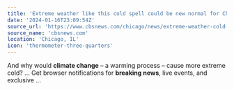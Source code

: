 ```yaml
---
title: 'Extreme weather like this cold spell could be new normal for Chicago, expert says - CBS News'
date: '2024-01-16T23:09:54Z'
source_url: 'https://www.cbsnews.com/chicago/news/extreme-weather-cold-spell-new-normal-chicago/'
source_name: 'cbsnews.com'
location: 'Chicago, IL'
icon: 'thermometer-three-quarters'
---
```


And why would <b>climate change</b> – a warming process – cause more extreme cold? ... Get browser notifications for <b>breaking news</b>, live events, and exclusive&nbsp;...
